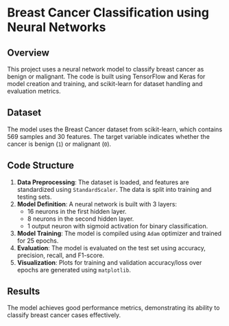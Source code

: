 
# Breast Cancer Classification using Neural Networks

## Overview
This project uses a neural network model to classify breast cancer as benign or malignant. The code is built using TensorFlow and Keras for model creation and training, and scikit-learn for dataset handling and evaluation metrics.

## Dataset
The model uses the Breast Cancer dataset from scikit-learn, which contains 569 samples and 30 features. The target variable indicates whether the cancer is benign (`1`) or malignant (`0`).

## Code Structure
1. **Data Preprocessing**: The dataset is loaded, and features are standardized using `StandardScaler`. The data is split into training and testing sets.
2. **Model Definition**: A neural network is built with 3 layers:
   - 16 neurons in the first hidden layer.
   - 8 neurons in the second hidden layer.
   - 1 output neuron with sigmoid activation for binary classification.
3. **Model Training**: The model is compiled using `Adam` optimizer and trained for 25 epochs.
4. **Evaluation**: The model is evaluated on the test set using accuracy, precision, recall, and F1-score.
5. **Visualization**: Plots for training and validation accuracy/loss over epochs are generated using `matplotlib`.

## Results
The model achieves good performance metrics, demonstrating its ability to classify breast cancer cases effectively.



